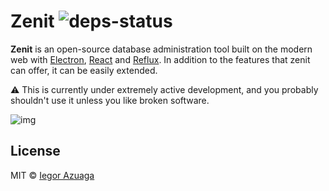# Zenit ![deps-status](https://david-dm.org/zenit/zenit.svg)
**Zenit** is an open-source database administration tool built on the modern web with [Electron](https://github.com/atom/electron), [React](https://facebook.github.io/react/) and [Reflux](https://github.com/reflux/refluxjs). In addition to the features that zenit can offer, it can be easily extended.


:warning: This is currently under extremely active development, and you probably shouldn't use it unless you like broken software.

![img](http://i.imgur.com/JB2bMgS.png)

## License
MIT © [Iegor Azuaga](https://github.com/iiegor)
